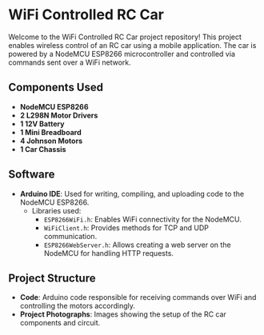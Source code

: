 # WiFi Controlled RC Car

Welcome to the WiFi Controlled RC Car project repository! This project enables wireless control of an RC car using a mobile application. The car is powered by a NodeMCU ESP8266 microcontroller and controlled via commands sent over a WiFi network.

## Components Used
- **NodeMCU ESP8266**
- **2 L298N Motor Drivers**
- **1 12V Battery**
- **1 Mini Breadboard**
- **4 Johnson Motors**
- **1 Car Chassis**

## Software
- **Arduino IDE**: Used for writing, compiling, and uploading code to the NodeMCU ESP8266.
  - Libraries used:
    - `ESP8266WiFi.h`: Enables WiFi connectivity for the NodeMCU.
    - `WiFiClient.h`: Provides methods for TCP and UDP communication.
    - `ESP8266WebServer.h`: Allows creating a web server on the NodeMCU for handling HTTP requests.

## Project Structure
- **Code**: Arduino code responsible for receiving commands over WiFi and controlling the motors accordingly.
- **Project Photographs**: Images showing the setup of the RC car components and circuit.





